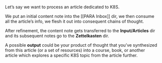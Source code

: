 Let’s say we want to process an article dedicated to K8S.

We put an initial content note into the [[PARA Inbox]] dir, we then consume all the article’s info, we flesh it out into consequent chains of thought.

After refinement, the content note gets transferred to the **Input/Articles** dir and its subsequent notes go to the **Zettelkasten** dir.

A possible **output** could be your product of thought that you’ve synthesized from this article (or a set of resources) into a course, book, or another article which explores a specific K8S topic from the article further.